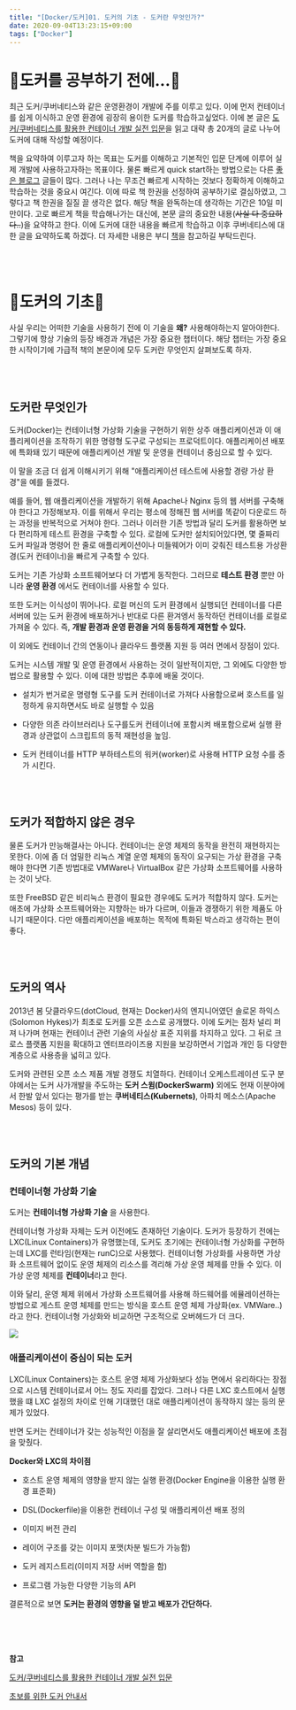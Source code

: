 ```yaml
---
title: "[Docker/도커]01. 도커의 기초 - 도커란 무엇인가?"
date: 2020-09-04T13:23:15+09:00
tags: ["Docker"]
---
```



# 🐳도커를 공부하기 전에...🐳

최근 도커/쿠버네티스와 같은 운영환경이 개발에 주를 이루고 있다. 이에 먼저 컨테이너를 쉽게 이식하고 운영 환경에 굉장히 용이한 도커를 학습하고싶었다. 이에 본 글은 [도커/쿠버네티스를 활용한 컨테이너 개발 실전 입문](http://www.yes24.com/Product/Goods/70893433)을 읽고 대략 총 20개의 글로 나누어 도커에 대해 작성할 예정이다.

책을 요약하여 이루고자 하는 목표는 도커를 이해하고 기본적인 입문 단계에 이루어 실제 개발에 사용하고자하는 목표이다. 물론 빠르게 quick start하는 방법으로는 다른 [좋은 블로그](https://subicura.com/2017/01/19/docker-guide-for-beginners-1.html) 글들이 많다. 그러나 나는 무조건 빠르게 시작하는 것보다 정확하게 이해하고 학습하는 것을 중요시 여긴다. 이에 따로 책 한권을 선정하여 공부하기로 결심하였고, 그렇다고 책 한권을 질질 끌 생각은 없다. 해당 책을 완독하는데 생각하는 기간은 10일 미만이다. 고로 빠르게 책을 학습해나가는 대신에, 본문 글의 중요한 내용(~~사실 다 중요하다..~~)을 요약하고 한다. 이에 도커에 대한 내용을 빠르게 학습하고 이후 쿠버네티스에 대한 글을 요약하도록 하겠다. 더 자세한 내용은 부디 [책](http://www.yes24.com/Product/Goods/70893433)을 참고하길 부탁드린다.

<br><br>

# 🐳도커의 기초🐳

사실 우리는 어떠한 기술을 사용하기 전에 이 기술을 **왜?** 사용해야하는지 알아야한다. 그렇기에 항상 기술의 등장 배경과 개념은 가장 중요한 챕터이다. 해당 챕터는 가장 중요한 시작이기에 가급적 책의 본문이에 모두 도커란 무엇인지 살펴보도록 하자.

<br><br>

## 도커란 무엇인가

도커(Docker)는 컨테이너형 가상화 기술을 구현하기 위한 상주 애플리케이션과 이 애플리케이션을 조작하기 위한 명령형 도구로 구성되는 프로덕트이다. 애플리케이션 배포에 특화돼 있기 때문에 애플리케이션 개발 및 운영을 컨테이너 중심으로 할 수 있다.

이 말을 조금 더 쉽게 이해시키기 위해 "애플리케이션 테스트에 사용할 경량 가상 환경"을 예를 들겠다.

예를 들어, 웹 애플리케이션을 개발하기 위해 Apache나 Nginx 등의 웹 서버를 구축해야 한다고 가정해보자. 이를 위해서 우리는 평소에 정해진 웹 서버를 똑같이 다운로드 하는 과정을 반복적으로 거쳐야 한다. 그러나 이러한 기존 방법과 달리 도커를 활용하면 보다 편리하게 테스트 환경을 구축할 수 있다. 로컬에 도커만 설치되어있다면, 몇 줄짜리 도커 파일과 명령어 한 줄로 애플리케이션이나 미들웨어가 이미 갖춰진 테스트용 가상환경(도커 컨테이너)을 빠르게 구축할 수 있다.

도커는 기존 가상화 소프트웨어보다 더 가볍게 동작한다. 그러므로 **테스트 환경** 뿐만 아니라 **운영 환경** 에서도 컨테이너를 사용할 수 있다.

또한 도커는 이식성이 뛰어나다. 로컬 머신의 도커 환경에서 실행되던 컨테이너를 다른 서버에 있는 도커 환경에 배포하거나 반대로 다른 환겨엥서 동작하던 컨테이너를 로컬로 가져올 수 있다. 즉, **개발 환경과 운영 환경을 거의 동등하게 재현할 수 있다.**

이 외에도 컨테이너 간의 연동이나 클라우드 플랫폼 지원 등 여러 면에서 장점이 있다.

도커는 시스템 개발 및 운영 환경에서 사용하는 것이 일반적이지만, 그 외에도 다양한 방법으로 활용할 수 있다. 이에 대한 방법은 추후에 배울 것이다.

- 설치가 번거로운 명령형 도구를 도커 컨테이너로 가져다 사용함으로써 호스트를 일정하게 유지하면서도 바로 실행할 수 있음

- 다양한 의존 라이브러리나 도구를도커 컨테이너에 포함시켜 배포함으로써 실행 환경과 상관없이 스크립트의 동적 재현성을 높임.

- 도커 컨테이너를 HTTP 부하테스트의 워커(worker)로 사용해 HTTP 요청 수를 증가 시킨다.

<br><br>

## 도커가 적합하지 않은 경우

물론 도커가 만능해결사는 아니다. 컨테이너는 운영 체제의 동작을 완전히 재현하지는 못한다. 이에 좀 더 엄밀한 리눅스 계열 운영 체제의 동작이 요구되는 가상 환경을 구축해야 한다면 기존 방법대로 VMWare나 VirtualBox 같은 가상화 소프트웨어를 사용하는 것이 낫다.

또한 FreeBSD 같은 비리눅스 환경이 필요한 경우에도 도커가 적합하지 않다. 도커는 애초에 가상화 소프트웨어와는 지향하는 바가 다르며, 이들과 경쟁하기 위한 제품도 아니기 때문이다. 다만 애플리케이션을 배포하는 목적에 특화된 박스라고 생각하는 편이 좋다.

<br><br>

## 도커의 역사

2013년 봄 닷클라우드(dotCloud, 현재는 Docker)사의 엔지니어였던 솔로몬 하익스(Solomon Hykes)가 최초로 도커를 오픈 소스로 공개했다. 이에 도커는 점차 널리 퍼져 나가며 현재는 컨테이너 관련 기술의 사실상 표준 지위를 차지하고 있다. 그 뒤로 크로스 플랫폼 지원을 확대하고 엔터프라이즈용 지원을 보강하면서 기업과 개인 등 다양한 계층으로 사용층을 넓히고 있다.

도커와 관련된 오픈 소스 제품 개발 경쟁도 치열하다. 컨테이너 오케스트레이션 도구 분야에서는 도커 사가개발을 주도하는 **도커 스윔(DockerSwarm)** 외에도 현재 이분야에서 한발 앞서 있다는 평가를 받는 **쿠버네티스(Kubernets)**, 아파치 메소스(Apache Mesos) 등이 있다.

<br><br>

## 도커의 기본 개념

### 컨테이너형 가상화 기술

도커는 **컨테이너형 가상화 기술** 을 사용한다.

컨테이너형 가상화 자체는 도커 이전에도 존재하던 기술이다. 도커가 등장하기 전에는 LXC(Linux Containers)가 유명했는데, 도커도 초기에는 컨테이너형 가상화를 구현하는데 LXC를 런타임(현재는 runC)으로 사용했다. 컨테이너형 가상화를 사용하면 가상화 소프트웨어 없이도 운영 체제의 리소스를 격리해 가상 운영 체제를 만들 수 있다. 이 가상 운영 체제를 **컨테이너**라고 한다.

이와 달리, 운영 체제 위에서 가상화 소프트웨어를 사용해 하드웨어를 에뮬레이션하는 방법으로 게스트 운영 체제를 만드는 방식을 호스트 운영 체제 가상화(ex. VMWare..)라고 한다. 컨테이너형 가상화와 비교하면 구조적으로 오버헤드가 더 크다.

<img src = "https://subicura.com/assets/article_images/2017-01-19-docker-guide-for-beginners-1/vm-vs-docker.png">

### 애플리케이션이 중심이 되는 도커

LXC(Linux Containers)는 호스트 운영 체제 가상화보다 성능 면에서 유리하다는 장점으로 시스템 컨테이너로서 어느 정도 자리를 잡았다. 그러나 다른 LXC 호스트에서 실행했을 떄 LXC 설정의 차이로 인해 기대했던 대로 애플리케이션이 동작하지 않는 등의 문제가 있었다.

반면 도커는 컨테이너가 갖는 성능적인 이점을 잘 살리면서도 애플리케이션 배포에 초점을 맞췄다.

**Docker와 LXC의 차이점**

- 호스트 운영 체제의 영향을 받지 않는 실행 환경(Docker Engine을 이용한 실행 환경 표준화)

- DSL(Dockerfile)을 이용한 컨테이너 구성 및 애플리케이션 배포 정의

- 이미지 버전 관리

- 레이어 구조를 갖는 이미지 포맷(차분 빌드가 가능함)

- 도커 레지스트리(이미지 저장 서버 역할을 함)

- 프로그램 가능한 다양한 기능의 API

결론적으로 보면 **도커는 환경의 영향을 덜 받고 배포가 간단하다.**

<br><br><br>

**참고**

[도커/쿠버네티스를 활용한 컨테이너 개발 실전 입문](http://www.yes24.com/Product/Goods/70893433)

[초보를 위한 도커 안내서](https://subicura.com/2017/01/19/docker-guide-for-beginners-1.html)